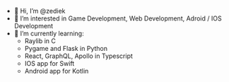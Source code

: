 - 👋 Hi, I’m @zediek
- 👀 I’m interested in Game Development, Web Development, Adroid / IOS Development
- 🌱 I’m currently learning:
  - Raylib in C
  - Pygame and Flask in Python
  - React, GraphQL, Apollo in Typescript
  - IOS app for Swift
  - Android app for Kotlin

<!---
zediek/zediek is a ✨ special ✨ repository because its `README.md` (this file) appears on your GitHub profile.
You can click the Preview link to take a look at your changes.
--->

